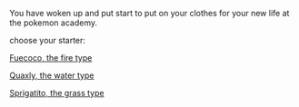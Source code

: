 You have woken up and put start to put on your clothes for your new life at the pokemon academy.

choose your starter:


[Fuecoco, the fire type](chosen-fuecoco.md)


[Quaxly, the water type](chosen-quaxly.md)


[Sprigatito, the grass type](chosen-sprigatito.md)